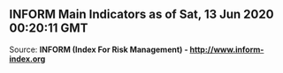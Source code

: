 ## INFORM Main Indicators as of Sat, 13 Jun 2020 00:20:11 GMT

Source: **INFORM (Index For Risk Management) - http://www.inform-index.org**
